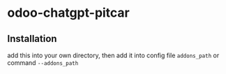 # odoo-chatgpt-pitcar

## Installation 
add this into your own directory, then add it into config file `addons_path` or command `--addons_path`